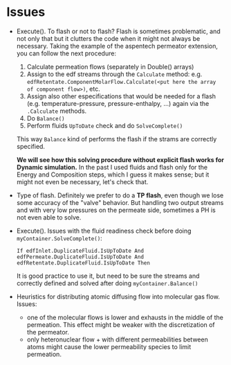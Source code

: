 # Issues

* Execute(). To flash or not to flash? Flash is sometimes problematic, and not only that but it clutters the code when it might not always be necessary. Taking the example of the aspentech permeator extension, you can follow the next procedure:
    1. Calculate permeation flows (separately in Double() arrays)
    2. Assign to the edf streams through the `Calculate` method: e.g. `edfRetentate.ComponentMolarFlow.Calculate(<put here the array of component flow>)`, etc.
    3. Assign also other especifications that would be needed for a flash (e.g. temperature-pressure, pressure-enthalpy, ...) again via the `.Calculate` methods.
    4. Do `Balance()`
    5. Perform fluids `UpToDate` check and do `SolveComplete()`

    This way `Balance` kind of performs the flash if the strams are correctly specified.

    **We will see how this solving procedure without explicit flash works for Dynamic simulation.** In the past I used fluids and flash only for the Energy and Composition steps, which I guess it makes sense; but it might not even be necessary, let's check that.
* Type of flash. Definitely we prefer to do a **TP flash**, even though we lose some accuracy of the "valve" behavior. But handling two output streams and with very low pressures on the permeate side, sometimes a PH is not even able to solve.
* Execute(). Issues with the fluid readiness check before doing `myContainer.SolveComplete()`:

    `If edfInlet.DuplicateFluid.IsUpToDate And edfPermeate.DuplicateFluid.IsUpToDate And edfRetentate.DuplicateFluid.IsUpToDate Then`
 
    It is good practice to use it, but need to be sure the streams and correctly defined and solved after doing `myContainer.Balance()`
* Heuristics for distributing atomic diffusing flow into molecular gas flow. Issues:
  - one of the molecular flows is lower and exhausts in the middle of the permeation. This effect might be weaker with the discretization of the permeator.
  - only heteronuclear flow + with different permeabilities between atoms might cause the lower permeability species to limit permeation.